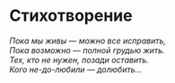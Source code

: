# Стихотворение
*Пока мы живы — можно все исправить,*  
*Пока возможно — полной грудью жить.*  
*Тех, кто не нужен, позади оставить.*  
*Кого не-до-любили — долюбить…*
